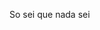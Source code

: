 <p>So sei que nada sei</>

<!---
danisco/danisco is a ✨ special ✨ repository because its `README.md` (this file) appears on your GitHub profile.
You can click the Preview link to take a look at your changes.
--->
